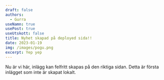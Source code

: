 ```yaml
---
draft: false
authors:
  - Gurra
useNamn: true
usePost: true
useUtskott: false
title: Nyhet skapad på deployed sida!!
date: 2023-01-19
img: /images/pogu.png
excerpt: Yep yep
---
```

Nu är vi här, inlägg kan felfritt skapas på den riktiga sidan. Detta är första inlägget som inte är skapat lokalt.
